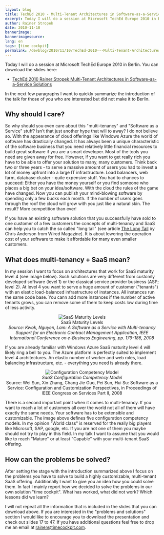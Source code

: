 ```yaml
---
layout: blog
title: TechEd 2010 - Multi-Tenant Architectures in Software-as-a-Service Solutions
excerpt: Today I will do a session at Microsoft TechEd Europe 2010 in Berlin. In the next few paragraphs I want to quickly summarize the introduction of the talk for those of you who are interested but did not make it to Berlin.
author: Rainer Stropek
date: 2010-11-10
bannerimage: 
bannerimagesource: 
lang: en
tags: [time cockpit]
permalink: /devblog/2010/11/10/TechEd-2010---Multi-Tenant-Architectures-in-Software-as-a-Service-Solutions
---
```


<p>Today I will do a session at Microsoft TechEd Europe 2010 in Berlin. You can download the slides here:</p><ul>
  <li>
    <a href="{{site.baseurl}}/content/images/blog/2010/11/TechEd 2010 Rainer Stropek Multi-Tenant Architectures in Software-as-a-Service Solutions.pptx" target="_blank">TechEd 2010 Rainer Stropek Multi-Tenant Architectures in Software-as-a-Service Solutions</a>
  </li>
</ul><p>In the next few paragraphs I want to quickly summarize the introduction of the talk for those of you who are interested but did not make it to Berlin.</p><h2>Why should I care?</h2><p>So why should you even care about this "multi-tenancy" and "Software as a Service" stuff? Isn't that just another hype that will to away? I do not believe so. With the appearance of cloud offerings like Windows Azure the world of software has drastically changed. It has always been a unique characteristic of the software business that you need relatively little financial resources to build great software if you are a smart developer. Most of the tools you need are given away for free. However, if you want to get really rich you have to be able to offer your solution to many, many customers. Think back two or three years - to serve a massive amount of users you had to invest a lot of money upfront into a large IT infrastructure. Load balancers, web farm, database cluster - quite expensive stuff. You had to chances to succeed: Either you have the money yourself or you find someone who places a big bet on your idea/software. With the cloud the rules of the game have changed. Now you can publish your mind-blowing software by spending only a few bucks each month. If the number of users goes through the roof the cloud will grow with you just like a natural skin. The result? More competition than ever!</p><p>If you have an existing software solution that you successfully have sold to one customer of a few customers the concepts of multi-tenancy and SaaS can help you to catch the so called "long tail" (see article <a href="http://www.wired.com/wired/archive/12.10/tail.html" target="_blank">The Long Tail</a> by Chris Anderson from Wired Magazine). It is about lowering the operation cost of your software to make it affordable for many even smaller customers.</p><h2>What does multi-tenancy + SaaS mean?</h2><p>In my session I want to focus on architectures that work for SaaS maturity level 4 (see image below). Such solutions are very different from customly developed software (level 1) or the classical service provider business (ASP; level 2). At level 4 you want to serve a huge amount of customer ("tenants") with an elastic load-balanced infrastructure of instances. All instances run the same code base. You cann add more instances if the number of active tenants grows, you can remove some of them to keep costs low during time of less activity.</p><p align="center">
  <img alt="SaaS Maturity Levels" src="{{site.baseurl}}/content/images/blog/2010/11/SaaSMaturityLevels.png?mw=500" class="             mceC1Focused mceC1Focused" />
  <br />SaaS Maturity Levels<br /><em>Source: Kwok, Nguyen, Lam: A Software as a Service with Multi-tenancy Support for an Electronic Contract Management Application, IEEE International Conference on e-Business Engineering, pp. 179-186, 2008</em></p><p>If you are already familiar with Windows Azure SaaS maturity level 4 will likely ring a bell to you. The Azure platform is perfectly suited to implement level 4 architectures. An elastic number of worker and web roles, load balancing infrastructure, etc. - everything you need is already there.</p><p align="center">
  <img alt="Configuration Competency Model" src="{{site.baseurl}}/content/images/blog/2010/11/ConfigurationCompetencyModel.png" class="   " />
  <br />
  <em>SaaS Configuration Competency Model</em>
  <br />Source: Wei Sun, Xin Zhang, Chang Jie Guo, Pei Sun, Hui Su: Software as a Service: Configuration and Customization Perspectives, in Proceedings of IEEE Congress on Services Part II, 2008</p><p>There is a second important point when it comes to multi-tenancy. If you want to reach a lot of customers all over the world not all of them will have exactly the same needs. Your software has to be extensible and customizable. The image above defines five configuration competency models. In my opinion "World class" is reserved for the really big players like Microsoft, SAP, google, etc. If you are not one of them you maybe should not try to play in this field. In my talk I want to assume that you would like to reach "Mature" or at least "Capable" with your multi-tenant SaaS offering.</p><h2>How can the problems be solved?</h2><p>After setting the stage with the introduction summarized above I focus on the problems you have to solve to build a highly customizable, multi-tenant SaaS offering. Additionally I want to give you an idea how you could solve them. In fact I mainly report how we decided to solve the problems in our own solution "time cockpit". What has worked, what did not work? Which lessons did we learn?</p><p>I will not repeat all the information that is included in the slides that you can download above. If you are interested in the "problems and solutions" section I would like to encourage you to download the presentation and check out slides 17 to 47. If you have additional questions feel free to drop me an email at <a href="mailto:rainer@timecockpit.com">rainer@timecockpit.com</a>.</p>